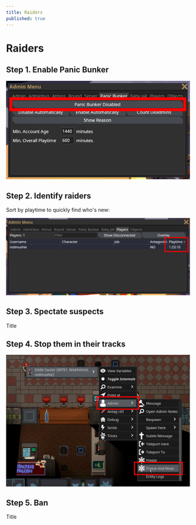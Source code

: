 ```yaml
---
title: Raiders
published: true
---
```


# Raiders


## Step 1. Enable Panic Bunker

![Enable panic bunker](./panic-bunker.png)

## Step 2. Identify raiders

Sort by playtime to quickly find who's new:

![Sort by playtime](./sort-by-playtime.png)

## Step 3. Spectate suspects

Title

## Step 4. Stop them in their tracks

![Freeze and mute](./freeze-and-mute.png)

## Step 5. Ban

Title
